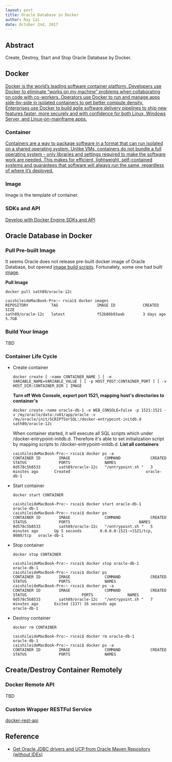 ```yaml
---
layout: post
title: Oracle Database in Docker
author: Ray Cai
date: October 2nd, 2017
---
```


## Abstract
Create, Destroy, Start and Stop Oracle Database by Docker.

## Docker
[Docker is the world’s leading software container platform. Developers use Docker to eliminate “works on my machine” problems when collaborating on code with co-workers. Operators use Docker to run and manage apps side-by-side in isolated containers to get better compute density. Enterprises use Docker to build agile software delivery pipelines to ship new features faster, more securely and with confidence for both Linux, Windows Server, and Linux-on-mainframe apps.](https://www.docker.com/what-docker)

### Container
[Containers are a way to package software in a format that can run isolated on a shared operating system. Unlike VMs, containers do not bundle a full operating system - only libraries and settings required to make the software work are needed. This makes for efficient, lightweight, self-contained systems and guarantees that software will always run the same, regardless of where it’s deployed.](https://www.docker.com/what-docker)

### Image
Image is the template of container.

### SDKs and API
[Develop with Docker Engine SDKs and API](https://docs.docker.com/develop/sdk/)

## Oracle Database in Docker
### Pull Pre-built Image
It seems Oracle does not release pre-built docker image of Oracle Database, but opened [image build scripts](https://github.com/oracle/docker-images). Fortunately, some one had built [image](https://hub.docker.com/r/sath89/oracle-12c/).

**Pull Image**
```shell
docker pull sath89/oracle-12c
```

```shell
caishileideMacBook-Pro:~ rscai$ docker images
REPOSITORY          TAG                 IMAGE ID            CREATED             SIZE
sath89/oracle-12c   latest              f52b86b93aab        3 days ago          5.7GB
```

### Build Your Image
TBD

### Container Life Cycle

* Create container
    ```shell
    docker create [ -name CONTAINER_NAME ] [ -e VARIABLE_NAME=VARIABLE_VALUE ] [ -p HOST_POST:CONTAINER_PORT ] [ -v HOST_DIR:CONTAINER_DIR ] IMAGE
    ```
    **Turn off Web Console, export port 1521, mapping host's directories to container's**
    ```shell
    docker create -name oracle-db-1 -e WEB_CONSOLE=false -p 1521:1521 -v /my/oracle/data:/u01/app/oracle -v /my/oracle/init/SCRIPTSorSQL:/docker-entrypoint-initdb.d sath89/oracle-12c
    ```
    When container started, it will execute all SQL scripts which under /docker-entrypoint-initdb.d. Therefore it's able to set initialization script by mapping scripts to /docker-entrypoint-initdb.d.
    **List all containers**
    ```shell
    caishileideMacBook-Pro:~ rscai$ docker ps -a
    CONTAINER ID        IMAGE               COMMAND             CREATED             STATUS              PORTS               NAMES
    0d578c5b8533        sath89/oracle-12c   "/entrypoint.sh "   3 minutes ago       Created                                 oracle-db-1
    ```

* Start container
    ```shell
    docker start CONTAINER
    ```
    ```shell
    caishileideMacBook-Pro:~ rscai$ docker start oracle-db-1
    oracle-db-1
    caishileideMacBook-Pro:~ rscai$ docker ps
    CONTAINER ID        IMAGE               COMMAND             CREATED             STATUS              PORTS                              NAMES
    0d578c5b8533        sath89/oracle-12c   "/entrypoint.sh "   5 minutes ago       Up 5 seconds        0.0.0.0:1521->1521/tcp, 8080/tcp   oracle-db-1
    ```

* Stop container
    ```shell
    docker stop CONTAINER
    ```
    ```shell
    caishileideMacBook-Pro:~ rscai$ docker stop oracle-db-1
    oracle-db-1
    caishileideMacBook-Pro:~ rscai$ docker ps
    CONTAINER ID        IMAGE               COMMAND             CREATED             STATUS              PORTS               NAMES
    caishileideMacBook-Pro:~ rscai$ docker ps -a
    CONTAINER ID        IMAGE               COMMAND             CREATED             STATUS                        PORTS               NAMES
    0d578c5b8533        sath89/oracle-12c   "/entrypoint.sh "   7 minutes ago       Exited (137) 16 seconds ago                       oracle-db-1
    ```

* Destroy container
    ```shell
    docker rm CONTAINER
    ```
    ```shell
    caishileideMacBook-Pro:~ rscai$ docker rm oracle-db-1
    oracle-db-1
    caishileideMacBook-Pro:~ rscai$ docker ps -a
    CONTAINER ID        IMAGE               COMMAND             CREATED             STATUS              PORTS               NAMES
    ```
## Create/Destroy Container Remotely

### Docker Remote API
TBD

### Custom Wrapper RESTFul Service

[docker-rest-api](https://github.com/rscai/docker-rest-api) 


## Reference
* [Get Oracle JDBC drivers and UCP from Oracle Maven Repository (without IDEs)](https://blogs.oracle.com/dev2dev/get-oracle-jdbc-drivers-and-ucp-from-oracle-maven-repository-without-ides)

